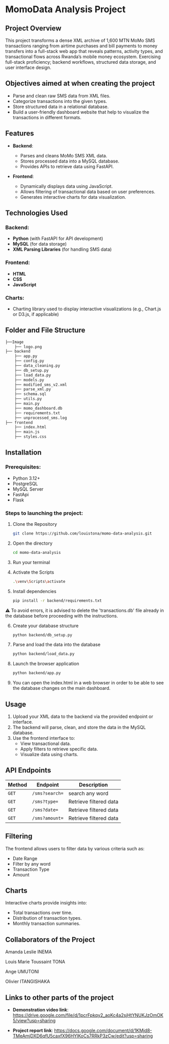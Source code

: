 # MomoData Analysis Project
## Project Overview
This project transforms a dense XML archive of 1,600 MTN MoMo SMS transactions ranging from airtime purchases and bill payments to money transfers into a full-stack web app that reveals patterns, activity types, and transactional flows across Rwanda’s mobile money ecosystem. Exercising full-stack proficiency; backend workflows, structured data storage, and user interface design.

## Objectives aimed at when creating the project
- Parse and clean raw SMS data from XML files.
- Categorize transactions into the given types.
- Store structured data in a relational database.
- Build a user-friendly dashboard website that help to visualize the transactions in different formats.

## Features
- **Backend**:
  - Parses and cleans MoMo SMS XML data.
  - Stores processed data into a MySQL database.
  - Provides APIs to retrieve data using FastAPI.

- **Frontend**:
  - Dynamically displays data using JavaScript.
  - Allows filtering of transactional data based on user preferences.
  - Generates interactive charts for data visualization.

## Technologies Used

### Backend:
- **Python** (with FastAPI for API development)
- **MySQL** (for data storage)
- **XML Parsing Libraries** (for handling SMS data)

### Frontend:
- **HTML**
- **CSS**
- **JavaScript**

### Charts:
- Charting library used to display interactive visualizations (e.g., Chart.js or D3.js, if applicable)

## Folder and File Structure
```bash
├──Image
    ├── logo.png
├── backend
    ├── app.py
    ├── config.py
    ├── data_cleaning.py
    ├── db_setup.py
    ├── load_data.py
    ├── models.py
    ├── modified_sms_v2.xml
    ├── parse_xml.py
    ├── schema.sql
    ├── utils.py
    ├── main.py
    ├── momo_dashboard.db
    ├── requirements.txt
    ├── unprocessed_sms.log
├── frontend
    ├── index.html
    ├── main.js
    ├── styles.css
```


## Installation

### Prerequisites:
- Python 3.12+
- PostgreSQL
- MySQL Server
- FastApi
- Flask

### Steps to launching the project:
1. Clone the Repository
   ```bash
   git clone https://github.com/louistona/momo-data-analysis.git
   ```

2. Open the directory
   ```bash
   cd momo-data-analysis
   ```

3. Run your terminal

4. Activate the Scripts
   ```bash
   .\venv\Scripts\activate
   ```

5. Install dependencies
   ```bash
   pip install -r backend/requirements.txt
   ```
⚠️ To avoid errors, it is advised to delete the 'transactions.db' file already in the database before proceeding with the instructions.


6. Create your database structure
   ```bash
   python backend/db_setup.py
   ```

7. Parse and load the data into the database
   ```bash
   python backend/load_data.py
   ```

8. Launch the browser application
   ```bash
   python backend/app.py
   ```

9. You can open the index.html in a web browser in order to be able to see the database changes on the main dashboard.

## Usage
1. Upload your XML data to the backend via the provided endpoint or interface.
2. The backend will parse, clean, and store the data in the MySQL database.
3. Use the frontend interface to:
   - View transactional data.
   - Apply filters to retrieve specific data.
   - Visualize data using charts.

## API Endpoints
| Method | Endpoint            | Description               |
|--------|-------------------  |---------------------------|
| `GET`  | `/sms?search=`      | search any word           |
| `GET`  | `/sms?type=`        | Retrieve filtered data    |
| `GET`  | `/sms?date=`        | Retrieve filtered data    |
| `GET`  | `/sms?amount=`      | Retrieve filtered data    |

## Filtering
The frontend allows users to filter data by various criteria such as:
- Date Range
- Filter by any word
- Transaction Type
- Amount

## Charts
Interactive charts provide insights into:
- Total transactions over time.
- Distribution of transaction types.
- Monthly transaction summaries.

## Collaborators of the Project
Amanda Leslie INEMA

Louis Marie Toussaint TONA

Ange UMUTONI

Olivier ITANGISHAKA

## Links to other parts of the project
- **Demonstration video link**:
https://drive.google.com/file/d/1pcrFpkqy2_aoKc4a2sjHtYNUKJzOmOK5/view?usp=sharing

- **Project report link**:
https://docs.google.com/document/d/1KMjd8-TMeAmjDXD6qfU5caxfX96HYlKoCs7RRkP3zCw/edit?usp=sharing
